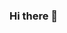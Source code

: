 ### Hi there 👋

<!--
**JohnRozas/JohnRozas** is a ✨ _special_ ✨ repository because its `README.md` (this file) appears on your GitHub profile.

Here are some ideas to get you started:

- 🔭 I’m currently working on an HTML project for coursera
- 🌱 I’m currently learning to code on HTML5 and Python
- 👯 I’m looking to collaborate on ...
- 🤔 I’m looking for help with getting a job
- 💬 Ask me about ANYTHING
- 📫 How to reach me: 
- 😄 Pronouns: ...
- ⚡ Fun fact: A group of crows is called a murder
-->
